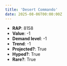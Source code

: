 ```yaml
---
title: 'Desert Commando'
date: 2025-08-06T00:00:00Z
---
```

- **RAP**: 8158
- **Value**: -1
- **Demand level**: -1
- **Trend**: -1
- **Projected?**: True
- **Hyped?**: True
- **Rare?**: True
